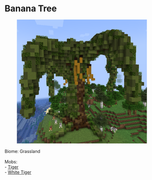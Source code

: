 # Banana Tree



<figure><img src="../../../../.gitbook/assets/image (5) (1) (1) (1) (1).png" alt=""><figcaption></figcaption></figure>

Biome: Grassland\
\
Mobs:\
\- [Tiger](../../mobs/minions/tiger.md)\
\- [White Tiger](../../mobs/minions/white-tiger.md)
